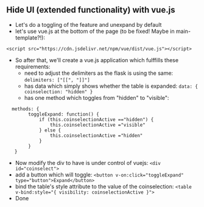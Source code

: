 ## Hide UI (extended functionality) with vue.js
* Let's do a toggling of the feature and unexpand by default
* let's use vue.js at the bottom of the page (to be fixed! Maybe in main-template?!):
```
<script src="https://cdn.jsdelivr.net/npm/vue/dist/vue.js"></script>
```
* So after that, we'll create a vue.js application which fulffills these requirements:
  * need to adjust the delimiters as the flask is using the same: ``` delimiters: ["[[", "]]"] ```
  * has data which simply shows whether the table is expanded: ``` data: { coinselection: "hidden" } ```
  * has one method which toggles from "hidden" to "visible":
```
  methods: {
        toggleExpand: function() {
			if (this.coinselectionActive =="hidden") {
				this.coinselectionActive ="visible"
			} else {
				this.coinselectionActive ="hidden"
			}
		}
   }
```
* Now modify the div to have is under control of vuejs: ``` <div id="coinselect"> ```
* add a button which will toggle: ``` <button v-on:click="toggleExpand" type="button">Expand</button> ```
* bind the table's style attribute to the value of the coinselection: ``` <table v-bind:style="{ visibility: coinselectionActive }"> ```
* Done